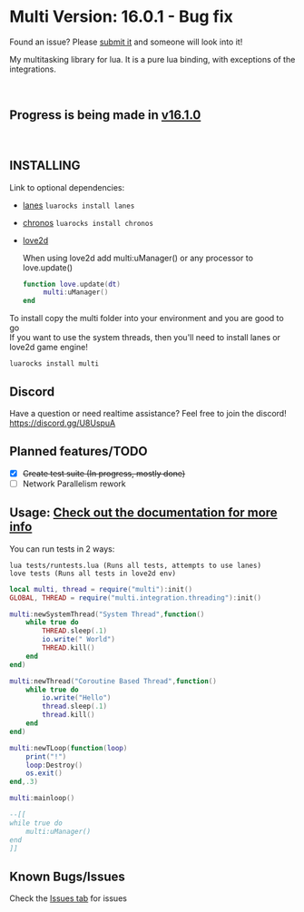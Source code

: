 # Multi Version: 16.0.1 - Bug fix

Found an issue? Please [submit it](https://github.com/rayaman/multi/issues) and someone will look into it!

My multitasking library for lua. It is a pure lua binding, with exceptions of the integrations.

</br>

Progress is being made in [v16.1.0](https://github.com/rayaman/multi/tree/v16.1.0)
---

</br>

INSTALLING
----------
Link to optional dependencies:
- [lanes](https://github.com/LuaLanes/lanes) `luarocks install lanes`

- [chronos](https://github.com/ldrumm/chronos) `luarocks install chronos`

- [love2d](https://love2d.org/)
	
   When using love2d add multi:uManager() or any processor to love.update()

   ```lua
   function love.update(dt)
		multi:uManager()
   end
   ```

To install copy the multi folder into your environment and you are good to go</br>
If you want to use the system threads, then you'll need to install lanes or love2d game engine!

```
luarocks install multi
```

Discord
-------
Have a question or need realtime assistance? Feel free to join the discord!</br>
https://discord.gg/U8UspuA

Planned features/TODO
---------------------
- [x] ~~Create test suite (In progress, mostly done)~~
- [ ] Network Parallelism rework

Usage: [Check out the documentation for more info](https://github.com/rayaman/multi/blob/master/Documentation.md)
-----

You can run tests in 2 ways:
```
lua tests/runtests.lua (Runs all tests, attempts to use lanes)
love tests (Runs all tests in love2d env)
```

```lua
local multi, thread = require("multi"):init()
GLOBAL, THREAD = require("multi.integration.threading"):init()

multi:newSystemThread("System Thread",function()
	while true do
		THREAD.sleep(.1)
		io.write(" World")
		THREAD.kill()
	end
end)

multi:newThread("Coroutine Based Thread",function()
	while true do
		io.write("Hello")
		thread.sleep(.1)
		thread.kill()
	end
end)

multi:newTLoop(function(loop)
	print("!")
	loop:Destroy()
	os.exit()
end,.3)

multi:mainloop()

--[[
while true do
	multi:uManager()
end
]]
```

Known Bugs/Issues
-----------------
Check the [Issues tab](https://github.com/rayaman/multi/issues) for issues
